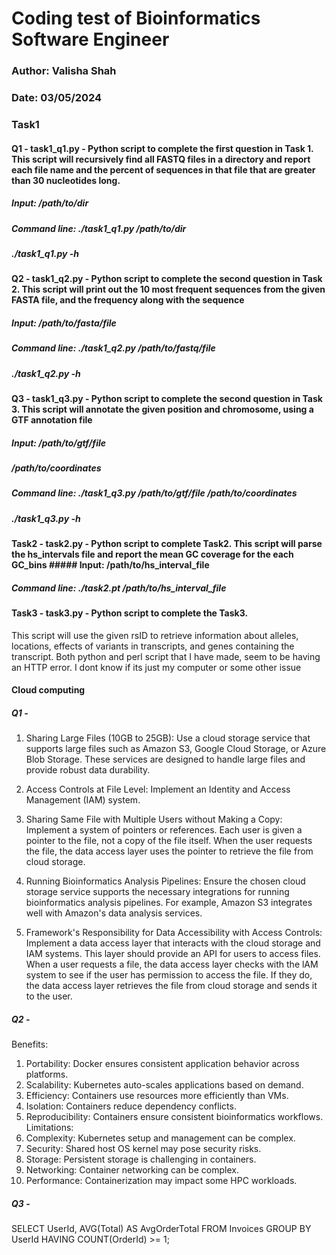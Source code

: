 # Coding test of Bioinformatics Software Engineer
### Author: Valisha Shah
### Date: 03/05/2024

### Task1 
#### Q1 - task1_q1.py - Python script to complete the first question in Task 1. This script will recursively find all FASTQ files in a directory and report each file name and the percent of sequences in that file that are greater than 30 nucleotides long.
##### Input: /path/to/dir
##### Command line: ./task1_q1.py /path/to/dir
##### ./task1_q1.py -h

#### Q2 - task1_q2.py - Python script to complete the second question in Task 2. This script will print out the 10 most frequent sequences from the given FASTA file, and the frequency along with the sequence
##### Input: /path/to/fasta/file
##### Command line: ./task1_q2.py /path/to/fastq/file
##### ./task1_q2.py -h

#### Q3 - task1_q3.py - Python script to complete the second question in Task 3. This script will annotate the given position and chromosome, using a GTF annotation file 
##### Input: /path/to/gtf/file
##### /path/to/coordinates
##### Command line: ./task1_q3.py /path/to/gtf/file /path/to/coordinates
##### ./task1_q3.py -h

#### Task2 - task2.py - Python script to complete Task2. This script will parse the hs_intervals file and report the mean GC coverage for the each GC_bins ##### Input: /path/to/hs_interval_file
##### Command line: ./task2.pt /path/to/hs_interval_file

#### Task3 - task3.py - Python script to complete the Task3. 
This script will use the given rsID to retrieve information about alleles, locations, effects of variants in transcripts, and genes containing the transcript. Both python and perl script that I have made, seem to be having an HTTP error. I dont know if its just my computer or some other issue 

#### Cloud computing 

##### Q1 - 
1. Sharing Large Files (10GB to 25GB): Use a cloud storage service that supports large files such as Amazon S3, Google Cloud Storage, or Azure Blob Storage. These services are designed to handle large files and provide robust data durability.

2. Access Controls at File Level: Implement an Identity and Access Management (IAM) system.

3. Sharing Same File with Multiple Users without Making a Copy: Implement a system of pointers or references. Each user is given a pointer to the file, not a copy of the file itself. When the user requests the file, the data access layer uses the pointer to retrieve the file from cloud storage.

4. Running Bioinformatics Analysis Pipelines: Ensure the chosen cloud storage service supports the necessary integrations for running bioinformatics analysis pipelines. For example, Amazon S3 integrates well with Amazon's data analysis services.

5. Framework's Responsibility for Data Accessibility with Access Controls: Implement a data access layer that interacts with the cloud storage and IAM systems. This layer should provide an API for users to access files. When a user requests a file, the data access layer checks with the lAM system to see if the user has permission to access the file. If they do, the data access layer retrieves the file from cloud storage and sends it to the user.

##### Q2 - 
Benefits:
1. Portability: Docker ensures consistent application behavior across platforms.
2. Scalability: Kubernetes auto-scales applications based on demand.
3. Efficiency: Containers use resources more efficiently than VMs.
4. Isolation: Containers reduce dependency conflicts.
5. Reproducibility: Containers ensure consistent bioinformatics workflows.
Limitations:
1. Complexity: Kubernetes setup and management can be complex.
2. Security: Shared host OS kernel may pose security risks.
3. Storage: Persistent storage is challenging in containers.
4. Networking: Container networking can be complex.
5. Performance: Containerization may impact some HPC workloads.

##### Q3 - 

SELECT UserId, AVG(Total) AS AvgOrderTotal
FROM Invoices
GROUP BY UserId
HAVING COUNT(OrderId) >= 1;

